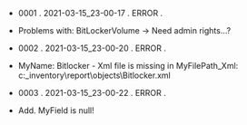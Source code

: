 * 0001  .  2021-03-15_23-00-17  .  ERROR  .  
* Problems with: BitLockerVolume -> Need admin rights...?
 
 
 
* 0002  .  2021-03-15_23-00-20  .  ERROR  .  
* MyName: Bitlocker - Xml file is missing in MyFilePath_Xml: c:\_inventory\report\objects\Bitlocker.xml
 
 
 
* 0003  .  2021-03-15_23-00-22  .  ERROR  .  
* Add. MyField is null!
 
 
 
